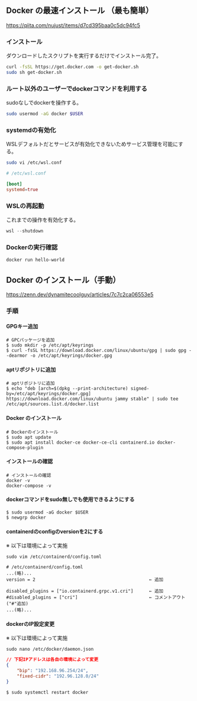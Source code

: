 ## Docker の最速インストール （最も簡単）

https://qiita.com/nujust/items/d7cd395baa0c5dc94fc5

### インストール 

ダウンロードしたスクリプトを実行するだけでインストール完了。

```sh
curl -fsSL https://get.docker.com -o get-docker.sh
sudo sh get-docker.sh
```

### ルート以外のユーザーでdockerコマンドを利用する

sudoなしでdockerを操作する。

```sh
sudo usermod -aG docker $USER
```

### systemdの有効化

WSLデフォルトだとサービスが有効化できないためサービス管理を可能にする。

```sh
sudo vi /etc/wsl.conf
```

```conf
# /etc/wsl.conf

[boot]
systemd=true
```

### WSLの再起動

これまでの操作を有効化する。

```powershell
wsl --shutdown
```

### Dockerの実行確認

```sh
docker run hello-world
```

## Docker のインストール（手動）

https://zenn.dev/dynamitecoolguy/articles/7c7c2ca06553e5

### 手順

#### GPGキー追加

```shell
# GPCパッケージを追加
$ sudo mkdir -p /etc/apt/keyrings
$ curl -fsSL https://download.docker.com/linux/ubuntu/gpg | sudo gpg --dearmor -o /etc/apt/keyrings/docker.gpg
```

#### aptリポジトリに追加 

```shell
# aptリポジトリに追加
$ echo "deb [arch=$(dpkg --print-architecture) signed-by=/etc/apt/keyrings/docker.gpg] https://download.docker.com/linux/ubuntu jammy stable" | sudo tee /etc/apt/sources.list.d/docker.list
```

#### Docker のインストール

```shell
# Dockerのインストール
$ sudo apt update
$ sudo apt install docker-ce docker-ce-cli containerd.io docker-compose-plugin
```

#### インストールの確認 

```shell
# インストールの確認 
docker -v
docker-compose -v
```

#### dockerコマンドをsudo無しでも使用できるようにする

```shell
$ sudo usermod -aG docker $USER
$ newgrp docker
```

#### containerdのconfigのversionを2にする

※ 以下は環境によって実施

```shell
sudo vim /etc/containerd/config.toml
```

```toml: /etc/containerd/config.toml
# /etc/containerd/config.toml
...(略)...
version = 2                                           ← 追加

disabled_plugins = ["io.containerd.grpc.v1.cri"]      ← 追加
#disabled_plugins = ["cri"]                           ← コメントアウト("#"追加)
...(略)...
```

#### dockerのIP設定変更

※ 以下は環境によって実施

```shell
sudo nano /etc/docker/daemon.json
```

```json
// 下記IPアドレスは各自の環境によって変更
{
    "bip": "192.168.96.254/24",
    "fixed-cidr": "192.96.128.0/24"
}
```

```shell
$ sudo systemctl restart docker
```
